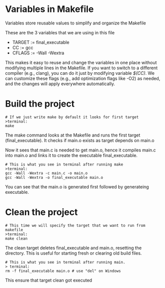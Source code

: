 # Variables in Makefile
Variables store reusable values to simplify and organize the Makefile

These are the 3 variables that we are using in this file
* TARGET := final_executable
* CC := gcc
* CFLAGS := -Wall -Wextra

This makes it easy to reuse and change the variables in one place
without modifying multiple lines in the Makefile. If you want to switch 
to a different compiler (e.g., clang), you can do it just by modifying  variable _$(CC)_. We can customize these flags (e.g., add optimization flags like -O2)
as needed, and the changes will apply everywhere automatically.

# Build the project

    # If we just write make by default it looks for first target
	>terminal:
	make
	
The make command looks at the Makefile and runs the first target (final_executable).
It checks if main.o exists as target depends on main.o

Now it sees that main.c is needed to get main.o, hence it compiles main.c into main.o and links it to create the executable final_executable.

    # This is what you see in terminal after running make
    >terminal:
    gcc -Wall -Wextra -c main.c -o main.o
    gcc -Wall -Wextra -o final_executable main.o

You can see that the main.o is generated first followed by generateing executable.

# Clean the project

    # This time we will specify the target that we want to run from makefile
    >terminal:
    make clean

The clean target deletes final_executable and main.o, resetting the directory.
This is useful for starting fresh or clearing old build files.

    # This is what you see in terminal after running main.
    > terminal:
    rm -f final_executable main.o # use "del" on Windows

This ensure that target clean got executed
